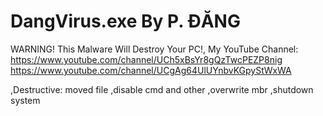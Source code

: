 # DangVirus.exe By P. ĐĂNG
WARNING! This Malware Will Destroy Your PC!,
My YouTube Channel:
https://www.youtube.com/channel/UCh5xBsYr8gQzTwcPEZP8nig
https://www.youtube.com/channel/UCgAg64UlUYnbvKGpyStWxWA

,Destructive:
moved file
,disable cmd and other
,overwrite mbr
,shutdown system

